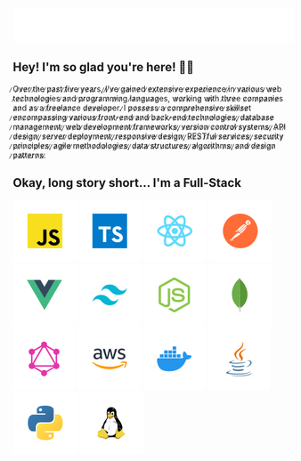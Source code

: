 <div align="center">
  <img src="shovan.svg" alt="Shovan Das" />
</div>

## Hey! I'm so glad you're here! 🙏😇
̷O̷v̷e̷r ̷t̷h̷e ̷p̷a̷s̷t ̷f̷i̷v̷e ̷y̷e̷a̷r̷s, ̷I̷'̷v̷e ̷g̷a̷i̷n̷e̷d ̷e̷x̷t̷e̷n̷s̷i̷v̷e ̷e̷x̷p̷e̷r̷i̷e̷n̷c̷e ̷i̷n ̷v̷a̷r̷i̷o̷u̷s ̷w̷e̷b t̷e̷c̷h̷n̷o̷l̷o̷g̷i̷es ̷a̷n̷d ̷p̷r̷o̷g̷r̷a̷m̷m̷i̷n̷g l̷a̷n̷g̷u̷a̷g̷es, w̷o̷r̷k̷i̷ng̷ w̷i̷t̷h t̷h̷r̷e̷e c̷o̷m̷p̷a̷n̷i̷e̷s a̷n̷d a̷s ̷a ̷f̷r̷e̷e̷l̷a̷n̷c̷e d̷e̷v̷e̷l̷o̷p̷er.
̷I p̷o̷s̷s̷e̷s̷s ̷a ̷c̷o̷m̷p̷r̷e̷h̷e̷n̷s̷i̷v̷e ̷s̷k̷i̷l̷l̷s̷e̷t ̷e̷n̷c̷o̷m̷p̷a̷s̷s̷i̷n̷g̷ ̷v̷a̷r̷i̷o̷u̷s̷ ̷f̷r̷o̷n̷t̷-̷e̷n̷d̷ ̷a̷n̷d̷ ̷b̷a̷c̷k̷-̷e̷n̷d̷ ̷t̷e̷c̷h̷n̷o̷l̷o̷g̷i̷e̷s̷,̷ ̷d̷a̷t̷a̷b̷a̷s̷e̷ ̷m̷a̷n̷a̷g̷e̷m̷e̷n̷t̷,̷ ̷w̷e̷b̷ ̷d̷e̷v̷e̷l̷o̷p̷m̷e̷n̷t̷ ̷f̷r̷a̷m̷e̷w̷o̷r̷k̷s̷,̷ ̷v̷e̷r̷s̷i̷o̷n̷ ̷c̷o̷n̷t̷r̷o̷l̷ ̷s̷y̷s̷t̷e̷m̷s̷,̷ ̷A̷P̷I̷ ̷d̷e̷s̷i̷g̷n̷,̷ ̷s̷e̷r̷v̷e̷r̷ ̷d̷e̷p̷l̷o̷y̷m̷e̷n̷t̷,̷ ̷r̷e̷s̷p̷o̷n̷s̷i̷v̷e̷ ̷d̷e̷s̷i̷g̷n̷,̷ ̷R̷E̷S̷T̷f̷u̷l̷ ̷s̷e̷r̷v̷i̷c̷e̷s̷,̷ ̷s̷e̷c̷u̷r̷i̷t̷y̷ ̷p̷r̷i̷n̷c̷i̷p̷l̷e̷s̷,̷ ̷a̷g̷i̷l̷e̷ ̷m̷e̷t̷h̷o̷d̷o̷l̷o̷g̷i̷e̷s̷,̷ ̷d̷a̷t̷a̷ ̷s̷t̷r̷u̷c̷t̷u̷r̷e̷s̷,̷ ̷a̷l̷g̷o̷r̷i̷t̷h̷m̷s̷,̷ ̷a̷n̷d̷ ̷d̷e̷s̷i̷g̷n̷ ̷p̷a̷t̷t̷e̷r̷n̷s̷.̷

## Okay, long story short... I'm a Full-Stack
<p align="left">
  <img src="tech/js.svg" alt="javascript" />
  <img src="tech/ts.svg" alt="typescript" />
  <img src="tech/react.svg" alt="reactjs" />
  <img src="tech/postman.svg" alt="postman" />
  <img src="tech/vuejs.svg" alt="vuejs" />
  <img src="tech/tailwind.svg" alt="tailwind" />
  <img src="tech/nodejs.svg" alt="nodejs" />
  <img src="tech/mongodb.svg" alt="mongodb" />
  <img src="tech/graphql.svg" alt="graphql" />
  <img src="tech/aws.svg" alt="aws" />
  <img src="tech/docker.svg" alt="docker" />
  <img src="tech/java.svg" alt="java" />
  <img src="tech/python.svg" alt="python" />
  <img src="tech/linux.svg" alt="linux" />
</p>


































































































































































































































































































































































































































































































































































































































































































































































































































































































































































































































































































































































































































































































































































































































































































































































































































































































































































































































































































































































































































































































































































































































































































































































































































































































































































































































































































































































































































































































































































































































































































































































































































































































































































































































































































































































































































































































































































































































































































































































































































































































































































































































































































































































































































































































































































































































































































































































































































































































































































































































































































































































































































































































































































































































































































































































































































































































































































































































































































































































































































































































































































































































































































































































































































































































































































































































































































































































































































































































































































































































































































































































































































































































































































































































































































































































































































































































































































































































































































































































































































































































































































































































































































































































































































































































































































































































































































































































































































































































































































































































































































































































































































































































































































































































































































































































































































































































































































































































































































































































































































































































































































































































































































































































































































































































































































































































































































































































































































































































































































































































































































































































































































































































































































































































































































































































































































































































































































































































































































































































































































































































































































































































































































































































































































































































































































































































































































































































































































































































































































































































































































































































































































































































































































































































































































































































































































































































































































































































































































































































































































































































































































































































































































































































































































































































































































































































































































































































































































































































































































































































































































































































































































































































































































































































































































































































































































































































































































































































































































































































































































































































































































































































































































































































































































































































































































































































































































































































































































































































































































































































































































































































































































































































































































































































































































































































































































































































































































































































































































































































































































































































































































































































































































































































































































































































































































































































































































































































































































































































































































































































































































































































































































































































































































































































































































































































































































































































































































































































































































































































































































































































































































































































































































































































































































































































































































































































































































































































































































































































































































































































































































































































































































































































































































































































































































































































































































































































































































































































































































































































































































































































































































































































































































































































































































































































































































































































































































































































































































































































































































































































































































































































































































































































































































































































































































































































































































































































































































































































































































































































































































































































































































































































































































































































































































































































































































































































































































































































































































































































































































































































































































































































































































































































































































































































































































































































































































































































































































































































































































































































































































































































































































































































































































































































































































































































































































































































































































































































































































































































































































































































































































































































































































































































































































































































































































































































































































































































































































































































































































































































































































































































































































































































































































































































































































































































































































































































































































































































































































































































































































































































































































































































































































































































































































































































































































































































































































































































































































































































































































































































<!-- Author: Shovan Kumar Das - github.com/shovoncse -->

